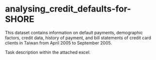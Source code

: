 # analysing_credit_defaults-for-SHORE

This dataset contains information on default payments, demographic factors, credit data, history of payment, and bill statements of credit card clients in Taiwan from April 2005 to September 2005.

Task description within the attached excel.
